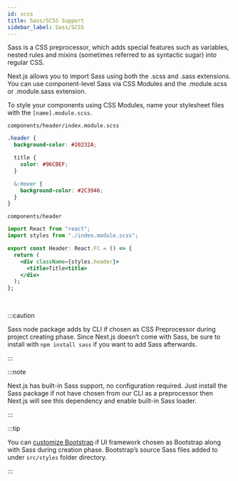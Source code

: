 ```yaml
---
id: scss
title: Sass/SCSS Support
sidebar_label: Sass/SCSS
---
```


Sass is a CSS preprocessor, which adds special features such as variables, nested rules and mixins (sometimes referred to as syntactic sugar) into regular CSS.

Next.js allows you to import Sass using both the .scss and .sass extensions. You can use component-level Sass via CSS Modules and the .module.scss or .module.sass extension.

To style your components using CSS Modules, name your stylesheet files with the `[name].module.scss`.


`components/header/index.module.scss`
```css 
.header {
  background-color: #20232A;

  title {
    color: #96CBEF;
  }

  &:hover {
    background-color: #2C3946;
  }
}
```


`components/header`
```jsx
import React from "react";
import styles from "./index.module.scss";

export const Header: React.FC = () => {
  return (
    <div className={styles.header}>
      <title>Title<title>
    </div>
  );
};
```

<br/>

:::caution

Sass node package adds by CLI if chosen as CSS Preprocessor during project creating phase. Since Next.js doesn’t come with Sass, be sure to install with `npm install sass` if you want to add Sass afterwards.

:::

:::note

Next.js has built-in Sass support, no configuration required. Just install the Sass package if not have chosen from our CLI as a preprocessor then Next.js will see this dependency and enable built-in Sass loader.

:::

:::tip

You can [customize Bootstrap](https://getbootstrap.com/docs/4.6/getting-started/theming/#sass) if UI framework  chosen as Bootstrap along with Sass during creation phase.
Bootstrap’s source Sass files added to under `src/styles` folder directory.

:::


